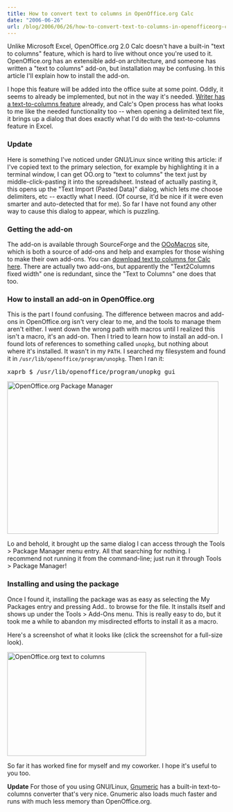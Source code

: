 ```yaml
---
title: How to convert text to columns in OpenOffice.org Calc
date: "2006-06-26"
url: /blog/2006/06/26/how-to-convert-text-to-columns-in-openofficeorg-calc/
---
```

Unlike Microsoft Excel, OpenOffice.org 2.0 Calc doesn't have a built-in "text to columns" feature, which is hard to live without once you're used to it. OpenOffice.org has an extensible add-on architecture, and someone has written a "text to columns" add-on, but installation may be confusing. In this article I'll explain how to install the add-on.

I hope this feature will be added into the office suite at some point. Oddly, it seems to already be implemented, but not in the way it's needed. [Writer has a text-to-columns feature][1] already, and Calc's Open process has what looks to me like the needed functionality too -- when opening a delimited text file, it brings up a dialog that does exactly what I'd do with the text-to-columns feature in Excel.

### Update

Here is something I've noticed under GNU/Linux since writing this article: if I've copied text to the primary selection, for example by highlighting it in a terminal window, I can get OO.org to "text to columns" the text just by middle-click-pasting it into the spreadsheet. Instead of actually pasting it, this opens up the "Text Import (Pasted Data)" dialog, which lets me choose delimiters, etc -- exactly what I need. (Of course, it'd be nice if it were even smarter and auto-detected that for me). So far I have not found any other way to cause this dialog to appear, which is puzzling.

### Getting the add-on

The add-on is available through SourceForge and the [OOoMacros][2] site, which is both a source of add-ons and help and examples for those wishing to make their own add-ons. You can [download text to columns for Calc here][3]. There are actually two add-ons, but apparently the "Text2Columns fixed width" one is redundant, since the "Text to Columns" one does that too.

### How to install an add-on in OpenOffice.org

This is the part I found confusing. The difference between macros and add-ons in OpenOffice.org isn't very clear to me, and the tools to manage them aren't either. I went down the wrong path with macros until I realized this isn't a macro, it's an add-on. Then I tried to learn how to install an add-on. I found lots of references to something called `unopkg`, but nothing about where it's installed. It wasn't in my `PATH`. I searched my filesystem and found it in `/usr/lib/openoffice/program/unopkg`. Then I ran it:

<pre>xaprb $ /usr/lib/openoffice/program/unopkg gui</pre>

<p class="center">
  <img src="/articles/open-office-org-package-manager.png" width="487" height="351" alt="OpenOffice.org Package Manager" />
</p>

Lo and behold, it brought up the same dialog I can access through the Tools > Package Manager menu entry. All that searching for nothing. I recommend not running it from the command-line; just run it through Tools > Package Manager!

### Installing and using the package

Once I found it, installing the package was as easy as selecting the My Packages entry and pressing Add.. to browse for the file. It installs itself and shows up under the Tools > Add-Ons menu. This is really easy to do, but it took me a while to abandon my misdirected efforts to install it as a macro.

Here's a screenshot of what it looks like (click the screenshot for a full-size look).

<p class="center">
  <a href="/articles/open-office-org-text-to-columns.png"><img src="/articles/open-office-org-text-to-columns-preview.png" width="320" height="239" alt="OpenOffice.org text to columns" /></a>
</p>

So far it has worked fine for myself and my coworker. I hope it's useful to you too.

**Update** For those of you using GNU/Linux, [Gnumeric][4] has a built-in text-to-columns converter that's very nice. Gnumeric also loads much faster and runs with much less memory than OpenOffice.org.

 [1]: http://openoffice.blogs.com/openoffice/2006/06/converting_text.html
 [2]: http://www.ooomacros.org/
 [3]: http://sourceforge.net/project/showfiles.php?group_id=87718&#038;package_id=104183
 [4]: http://www.gnome.org/projects/gnumeric/
